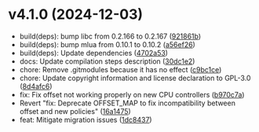 # v4.1.0 (2024-12-03)

* build(deps): bump libc from 0.2.166 to 0.2.167 ([921861b](https://github.com/shadow3aaa/fas-rs/commit/921861b))
* build(deps): bump mlua from 0.10.1 to 0.10.2 ([a56ef26](https://github.com/shadow3aaa/fas-rs/commit/a56ef26))
* build(deps): Update dependencies ([4702a53](https://github.com/shadow3aaa/fas-rs/commit/4702a53))
* docs: Update compilation steps description ([30dc1e2](https://github.com/shadow3aaa/fas-rs/commit/30dc1e2))
* chore: Remove .gitmodules because it has no effect ([c9bc1ce](https://github.com/shadow3aaa/fas-rs/commit/c9bc1ce))
* chore: Update copyright information and license declaration to GPL-3.0 ([8d4afc6](https://github.com/shadow3aaa/fas-rs/commit/8d4afc6))
* fix: Fix offset not working properly on new CPU controllers ([b970c7a](https://github.com/shadow3aaa/fas-rs/commit/b970c7a))
* Revert "fix: Deprecate OFFSET_MAP to fix incompatibility between offset and new policies" ([16a1475](https://github.com/shadow3aaa/fas-rs/commit/16a1475))
* feat: Mitigate migration issues ([1dc8437](https://github.com/shadow3aaa/fas-rs/commit/1dc8437))
